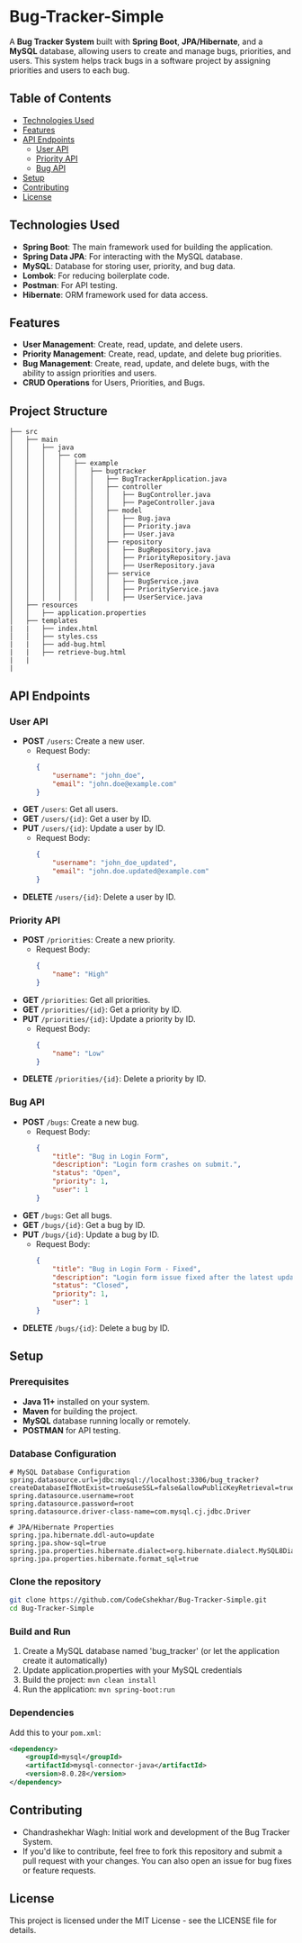 # Bug-Tracker-Simple

A **Bug Tracker System** built with **Spring Boot**, **JPA/Hibernate**, and a **MySQL** database, allowing users to create and manage bugs, priorities, and users. This system helps track bugs in a software project by assigning priorities and users to each bug.

## Table of Contents
- [Technologies Used](#technologies-used)
- [Features](#features)
- [API Endpoints](#api-endpoints)
  - [User API](#user-api)
  - [Priority API](#priority-api)
  - [Bug API](#bug-api)
- [Setup](#setup)
- [Contributing](#contributing)
- [License](#license)

## Technologies Used
- **Spring Boot**: The main framework used for building the application.
- **Spring Data JPA**: For interacting with the MySQL database.
- **MySQL**: Database for storing user, priority, and bug data.
- **Lombok**: For reducing boilerplate code.
- **Postman**: For API testing.
- **Hibernate**: ORM framework used for data access.

## Features
- **User Management**: Create, read, update, and delete users.
- **Priority Management**: Create, read, update, and delete bug priorities.
- **Bug Management**: Create, read, update, and delete bugs, with the ability to assign priorities and users.
- **CRUD Operations** for Users, Priorities, and Bugs.

## Project Structure
```plaintext
├── src
│   ├── main
│   │   ├── java
│   │   │   ├── com
│   │   │   │   ├── example
│   │   │   │   │   ├── bugtracker
│   │   │   │   │   │   ├── BugTrackerApplication.java
│   │   │   │   │   │   ├── controller
│   │   │   │   │   │   │   ├── BugController.java
│   │   │   │   │   │   │   ├── PageController.java   
│   │   │   │   │   │   ├── model
│   │   │   │   │   │   │   ├── Bug.java
│   │   │   │   │   │   │   ├── Priority.java
│   │   │   │   │   │   │   ├── User.java
│   │   │   │   │   │   ├── repository
│   │   │   │   │   │   │   ├── BugRepository.java
│   │   │   │   │   │   │   ├── PriorityRepository.java
│   │   │   │   │   │   │   ├── UserRepository.java
│   │   │   │   │   │   ├── service
│   │   │   │   │   │   │   ├── BugService.java
│   │   │   │   │   │   │   ├── PriorityService.java
│   │   │   │   │   │   │   ├── UserService.java
│   ├── resources
│   │   ├── application.properties
│   ├── templates
|   |   ├── index.html
│   │   ├── styles.css
|   |   ├── add-bug.html
|   |   ├── retrieve-bug.html
|   |
|
```

## API Endpoints

### User API
- **POST** `/users`: Create a new user.
    - Request Body:
      ```json
      {
          "username": "john_doe",
          "email": "john.doe@example.com"
      }
      ```
- **GET** `/users`: Get all users.
- **GET** `/users/{id}`: Get a user by ID.
- **PUT** `/users/{id}`: Update a user by ID.
    - Request Body:
      ```json
      {
          "username": "john_doe_updated",
          "email": "john.doe.updated@example.com"
      }
      ```
- **DELETE** `/users/{id}`: Delete a user by ID.

### Priority API
- **POST** `/priorities`: Create a new priority.
    - Request Body:
      ```json
      {
          "name": "High"
      }
      ```
- **GET** `/priorities`: Get all priorities.
- **GET** `/priorities/{id}`: Get a priority by ID.
- **PUT** `/priorities/{id}`: Update a priority by ID.
    - Request Body:
      ```json
      {
          "name": "Low"
      }
      ```
- **DELETE** `/priorities/{id}`: Delete a priority by ID.

### Bug API
- **POST** `/bugs`: Create a new bug.
    - Request Body:
      ```json
      {
          "title": "Bug in Login Form",
          "description": "Login form crashes on submit.",
          "status": "Open",
          "priority": 1,
          "user": 1
      }
      ```
- **GET** `/bugs`: Get all bugs.
- **GET** `/bugs/{id}`: Get a bug by ID.
- **PUT** `/bugs/{id}`: Update a bug by ID.
    - Request Body:
      ```json
      {
          "title": "Bug in Login Form - Fixed",
          "description": "Login form issue fixed after the latest update.",
          "status": "Closed",
          "priority": 1,
          "user": 1
      }
      ```
- **DELETE** `/bugs/{id}`: Delete a bug by ID.

## Setup

### Prerequisites
- **Java 11+** installed on your system.
- **Maven** for building the project.
- **MySQL** database running locally or remotely.
- **POSTMAN** for API testing.

### Database Configuration
```properties
# MySQL Database Configuration
spring.datasource.url=jdbc:mysql://localhost:3306/bug_tracker?createDatabaseIfNotExist=true&useSSL=false&allowPublicKeyRetrieval=true
spring.datasource.username=root
spring.datasource.password=root
spring.datasource.driver-class-name=com.mysql.cj.jdbc.Driver

# JPA/Hibernate Properties
spring.jpa.hibernate.ddl-auto=update
spring.jpa.show-sql=true
spring.jpa.properties.hibernate.dialect=org.hibernate.dialect.MySQL8Dialect
spring.jpa.properties.hibernate.format_sql=true
```

### Clone the repository
```bash
git clone https://github.com/CodeCshekhar/Bug-Tracker-Simple.git
cd Bug-Tracker-Simple
```

### Build and Run
1. Create a MySQL database named 'bug_tracker' (or let the application create it automatically)
2. Update application.properties with your MySQL credentials
3. Build the project: `mvn clean install`
4. Run the application: `mvn spring-boot:run`

### Dependencies
Add this to your `pom.xml`:
```xml
<dependency>
    <groupId>mysql</groupId>
    <artifactId>mysql-connector-java</artifactId>
    <version>8.0.28</version>
</dependency>
```

## Contributing
- Chandrashekhar Wagh: Initial work and development of the Bug Tracker System.
- If you'd like to contribute, feel free to fork this repository and submit a pull request with your changes. You can also open an issue for bug fixes or feature requests.

## License
This project is licensed under the MIT License - see the LICENSE file for details.
